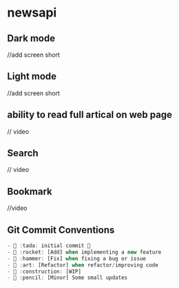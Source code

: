# newsapi

## Dark mode 

//add screen short

## Light mode

//add screen short

## ability to read full artical on web page 

// video

## Search 

// video

## Bookmark 

//video

## Git Commit Conventions

```dart
- 🎉 :tada: initial commit 🎉
- 🚀 :rocket: [Add] when implementing a new feature
- 🔨 :hammer: [Fix] when fixing a bug or issue
- 🎨 :art: [Refactor] when refactor/improving code
- 🚧 :construction: [WIP]
- 📝 :pencil: [Minor] Some small updates
```